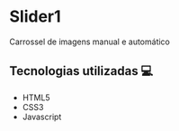 # Slider1

Carrossel de imagens manual e automático

## Tecnologias utilizadas 💻

<ul>
  <li>HTML5</li>
  <li>CSS3</li>
  <li>Javascript</li>
</ul>
